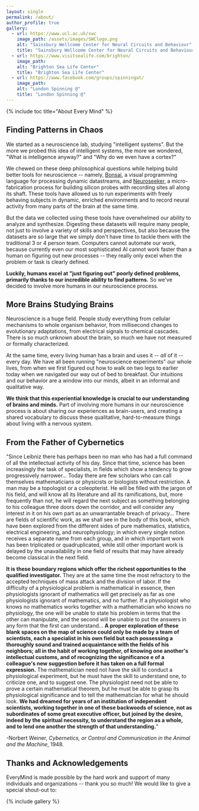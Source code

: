 ```yaml
---
layout: single
permalink: /about/
author_profile: true
gallery: 
  - url: https://www.ucl.ac.uk/swc
    image_path: /assets/images/SWClogo.png
    alt: "Sainsbury Wellcome Center for Neural Circuits and Behaviour"
    title: "Sainsbury Wellcome Center for Neural Circuits and Behaviour"
  - url: https://www.visitsealife.com/brighton/
    image_path:
    alt: "Brighton Sea Life Center"
    title: "Brighton Sea Life Center"
  - url: https://www.facebook.com/groups/spinningat/
    image_path: 
    alt: "London Spinning @"
    title: "London Spinning @"
---
```

{% include toc title="About Every Mind" %}

## Finding Patterns in Chaos

We started as a neuroscience lab, studying "intelligent systems". But the more we probed this idea of intelligent systems, the more we wondered, "What is intelligence anyway?" and "Why do we even have a cortex?"

We chewed on these deep philosophical questions while helping build better tools for neuroscience -- namely, [Bonsai](https://bitbucket.org/horizongir/bonsai), a visual programming language for processing dynamic datastreams, and [Neuroseeker](http://neuroseeker.eu/), a micro-fabrication process for building silicon probes with recording sites all along its shaft. These tools have allowed us to run experiments with freely behaving subjects in dynamic, enriched environments and to record neural activity from many parts of the brain at the same time. 

But the data we collected using these tools have overwhelmed our ability to analyze and synthesize. Digesting these datasets will require many people, not just to involve a variety of skills and perspectives, but also because the datasets are so large that we simply don't have time to tackle them with the traditional 3 or 4 person team. Computers cannot automate our work, because currently even our most sophisticated AI cannot work faster than a human on figuring out new processes -- they really only excel when the problem or task is clearly defined. 

**Luckily, humans excel at "just figuring out" poorly defined problems, primarily thanks to our incredible ability to find patterns.** So we've decided to involve more humans in our neuroscience process. 

## More Brains Studying Brains

Neuroscience is a huge field. People study everything from cellular mechanisms to whole organism behavior, from millisecond changes to evolutionary adaptations, from electrical signals to chemical cascades. There is so much unknown about the brain, so much we have not measured or formally characterized. 

At the same time, every living human has a brain and uses it -- *all* of it -- every day. We have all been running "neuroscience experiments" our whole lives, from when we first figured out how to walk on two legs to earlier today when we navigated our way out of bed to breakfast. Our intuitions and our behavior are a window into our minds, albeit in an informal and qualitative way. 

**We think that this experiential knowledge is crucial to our understanding of brains and minds.** Part of involving more humans in our neuroscience process is about sharing our experiences as brain-users, and creating a shared vocabulary to discuss these qualitative, hard-to-measure things about living with a nervous system. 

## From the Father of Cybernetics

"Since Leibniz there has perhaps been no man who has had a full command of all the intellectual activity of his day. Since that time, science has been increasingly the task of specialists, in fields which show a tendency to grow progressively narrower... Today there are few scholars who can call themselves mathematicians or physicists or biologists without restriction. A man may be a topologist or a coleopterist. He will be filled with the jargon of his field, and will know all its literature and all its ramifications, but, more frequently than not, he will regard the next subject as something belonging to his colleague three doors down the corridor, and will consider any interest in it on his own part as an unwarrantable breach of privacy... There are fields of scientific work, as we shall see in the body of this book, which have been explored from the different sides of pure mathematics, statistics, electrical engineering, and neurophysiology; in which every single notion receives a separate name from each group, and in which important work has been triplicated or quadruplicated, while still other important work is delayed by the unavailability in one field of results that may have already become classical in the next field.

**It is these boundary regions which offer the richest opportunities to the qualified investigator.** They are at the same time the most refractory to the accepted techniques of mass attack and the division of labor. If the difficulty of a physiological problem is mathematical in essence, then physiologists ignorant of mathematics will get precisely as far as one physiologists ignorant of mathematics, and no further. If a physiologist who knows no mathematics works together with a mathematician who knows no physiology, the one will be unable to state his problem in terms that the other can manipulate, and the second will be unable to put the answers in any form that the first can understand... **A proper exploration of these blank spaces on the map of science could only be made by a team of scientists, each a specialist in his own field but each possessing a thoroughly sound and trained acquaintance with the fields of his neighbors; all in the habit of working together, of knowing one another's intellectual customs, and of recognizing the significance e of a colleague's new suggestion before it has taken on a full formal expression.** The mathematician need not have the skill to conduct a physiological experiment, but he must have the skill to understand one, to criticize one, and to suggest one. The physiologist need not be able to prove a certain mathematical theorem, but he must be able to grasp its physiological significance and to tell the mathematician for what he should look. **We had dreamed for years of an institution of independent scientists, working together in one of these backwoods of science, not as subordinates of some great executive officer, but joined by the desire, indeed by the spiritual necessity, to understand the region as a whole, and to lend one another the strength of that understanding.**"

-Norbert Weiner, *Cybernetics, or Control and Communication in the Animal and the Machine*, 1948.

## Thanks and Acknowledgements

EveryMind is made possible by the hard work and support of many individuals and organizations -- thank you so much! We would like to give a special shout-out to: 

{% include gallery %}

